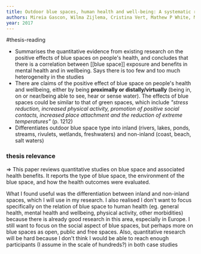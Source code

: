 ```yaml
---
title: Outdoor blue spaces, human health and well-being: A systematic review of quantitative studies
authors: Mireia Gascon, Wilma Zijlema, Cristina Vert, Mathew P White, Mark J Nieuwenhuijsen
year: 2017
---
```

#thesis-reading 

- Summarises the quantitative evidence from existing research on the positive effects of blue spaces on people's health, and concludes that there is a correlation between [[blue space]] exposure and benefits in mental health and in wellbeing. Says there is too few and too much heterogeneity in the studies
- There are claims of the positive effect of blue space on people's health and wellbeing, either by being **proximally or distally/virtually** (being in, on or near/being able to see, hear or sense water). The effects of blue spaces could be similar to that of green spaces, which include *"stress reduction, increased physical activity, promotion of positive social contacts, increased place attachment and the reduction of extreme temperatures"* (p. 1212)
- Differentiates outdoor blue space type into inland (rivers, lakes, ponds, streams, rivulets, wetlands, freshwaters) and non-inland (coast, beach, salt waters)

### thesis relevance

$\Rightarrow$ This paper reviews quantitative studies on blue space and associated health benefits. It reports the type of blue space, the environment of the blue space, and how the health outcomes were evaluated.

What I found useful was the differentiation between inland and non-inland spaces, which I will use in my research. I also realised I don't want to focus specifically on the relation of blue space to human health (eg. general health, mental health and wellbeing, physical activity, other morbidities) because there is already good research in this area, especially in Europe. I still want to focus on the social aspect of blue spaces, but perhaps more on blue spaces as open, public and free spaces. Also, quantitative research will be hard because I don't think I would be able to reach enough participants (I assume in the scale of hundreds?) in both case studies
